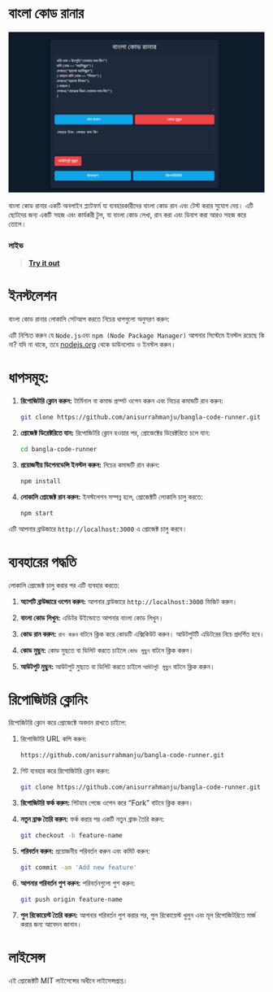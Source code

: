 # বাংলা কোড রানার
<img src="bncoderun.PNG" >

বাংলা কোড রানার একটি অনলাইন প্ল্যাটফর্ম যা ব্যবহারকারীদের বাংলা কোড রান এবং টেস্ট করার সুযোগ দেয়। এটি ছোটদের জন্য একটি সহজ এবং কার্যকরী টুল, যা বাংলা কোড লেখা, রান করা এবং ডিবাগ করা আরও সহজ করে তোলে।

### লাইভ

> [**Try it out**](https://anisurrahmanju.github.io/bangla-code-runner/)

# ইনস্টলেশন

বাংলা কোড রানার লোকালি সেটআপ করতে নিচের ধাপগুলো অনুসরণ করুন:

এটি নিশ্চিত করুন যে ```Node.js```এবং ```npm (Node Package Manager)``` আপনার সিস্টেমে ইনস্টল রয়েছে কি না? যদি না থাকে, তবে [nodejs.org](https://nodejs.org/) থেকে ডাউনলোড ও ইনস্টল করুন।

# ধাপসমূহ:

1. **রিপোজিটরি ক্লোন করুন:**
   টার্মিনাল বা কমান্ড প্রম্পট ওপেন করুন এবং নিচের কমান্ডটি রান করুন:
   ```bash
   git clone https://github.com/anisurrahmanju/bangla-code-runner.git

2. **প্রোজেক্ট ডিরেক্টরিতে যান:**
   রিপোজিটরি ক্লোন হওয়ার পর, প্রোজেক্টের ডিরেক্টরিতে চলে যান:

   ```bash
   cd bangla-code-runner
   ```

3. **প্রয়োজনীয় ডিপেনডেন্সি ইনস্টল করুন:**
   নিচের কমান্ডটি রান করুন:

   ```bash
   npm install
   ```

4. **লোকালি প্রোজেক্ট রান করুন:**
   ইনস্টলেশন সম্পন্ন হলে, প্রোজেক্টটি লোকালি চালু করতে:

   ```bash
   npm start
   ```

এটি আপনার ব্রাউজারে `http://localhost:3000` এ প্রোজেক্ট চালু করবে।

# ব্যবহারের পদ্ধতি

লোকালি প্রোজেক্ট চালু করার পর এটি ব্যবহার করতে:

1. **অ্যাপটি ব্রাউজারে ওপেন করুন:**
   আপনার ব্রাউজারে `http://localhost:3000` ভিজিট করুন।

2. **বাংলা কোড লিখুন:** এডিটর উইন্ডোতে আপনার বাংলা কোড লিখুন।

3. **কোড রান করুন:** ```রান করুন``` বাটনে ক্লিক করে কোডটি এক্সিকিউট করুন। আউটপুটটি এডিটরের নিচে প্রদর্শিত হবে।

4. **কোড মুছুন:** কোড মুছতে বা ডিলিট করতে চাইলে ```কোড মুছুন``` বাটনে ক্লিক করুন।
5. **আউটপুট মুছুন:** আউটপুট মুছতে বা ডিলিট করতে চাইলে ```আউটপুট মুছুন``` বাটনে ক্লিক করুন।
   

# রিপোজিটরি ক্লোনিং

রিপোজিটরি ক্লোন করে প্রোজেক্টে অবদান রাখতে চাইলে:

1. রিপোজিটরি URL কপি করুন:

   ```bash
   https://github.com/anisurrahmanju/bangla-code-runner.git
   ```

2. গিট ব্যবহার করে রিপোজিটরি ক্লোন করুন:

   ```bash
   git clone https://github.com/anisurrahmanju/bangla-code-runner.git
   ```

1. **রিপোজিটরি ফর্ক করুন:**
   গিটহাব পেজে ওপেন করে “Fork” বাটনে ক্লিক করুন।

2. **নতুন ব্রাঞ্চ তৈরি করুন:**
   ফর্ক করার পর একটি নতুন ব্রাঞ্চ তৈরি করুন:

   ```bash
   git checkout -b feature-name
   ```

3. **পরিবর্তন করুন:**
   প্রয়োজনীয় পরিবর্তন করুন এবং কমিট করুন:

   ```bash
   git commit -am 'Add new feature'
   ```

4. **আপনার পরিবর্তন পুশ করুন:**
   পরিবর্তনগুলো পুশ করুন:

   ```bash
   git push origin feature-name
   ```

5. **পুল রিকোয়েস্ট তৈরি করুন:**
   আপনার পরিবর্তন পুশ করার পর, পুল রিকোয়েস্ট খুলুন এবং মূল রিপোজিটরিতে মার্জ করার জন্য আবেদন জানান।

# লাইসেন্স

এই প্রোজেক্টটি MIT লাইসেন্সের অধীনে লাইসেন্সপ্রাপ্ত।


